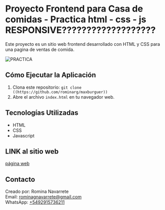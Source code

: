 # Proyecto Frontend para Casa de comidas - Practica html - css - js  RESPONSIVE???????????????????

Este proyecto es un sitio web frontend desarrollado con HTML y CSS para una pagina de ventas de comida.

![PRACTICA](https://github.com/rominarg/maxburguer/assets/45200064/141eff7b-2f6d-4279-b592-a0000b63338a)

## Cómo Ejecutar la Aplicación

1. Clona este repositorio: `git clone ((https://github.com/rominarg/maxburguer))`
2. Abre el archivo `index.html` en tu navegador web.

## Tecnologías Utilizadas

- HTML
- CSS
- Javascript

## LINK al sitio web

[página web](https://rominarg.github.io/maxburguer)

## Contacto

Creado por: Romina Navarrete  
Email: rominagnavarrete@gmail.com  
WhatsApp: [+5492915736211](https://wa.me/5492915736211)



